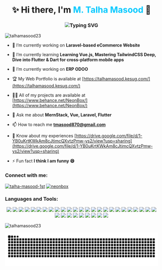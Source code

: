 <h1 align="center">
  ✨ Hi there, I'm <span style="color:#00C9FF;">M. Talha Masood</span> 👋
</h1>

<h3 align="center">
  <img src="https://readme-typing-svg.herokuapp.com?font=Fira+Code&weight=600&size=22&duration=3000&pause=800&color=FF6F91&center=true&vCenter=true&width=600&lines=💻+A+Passionate+Software+Engineer;🌍+From+Pakistan;🚀+Lifelong+Learner+%26+Builder" alt="Typing SVG" />
</h3>


<p align="left"> <img src="https://komarev.com/ghpvc/?username=talhamasood23&label=Profile%20views&color=0e75b6&style=flat" alt="talhamasood23" /> </p>



- 🔭 I’m currently working on **Laravel-based eCommerce Website**

- 🌱 I’m currently learning **Learning Vue.js, Mastering TailwindCSS Deep, Dive into Flutter & Dart for cross-platform mobile apps**

- 🔭 I’m currently working on **ERP ODOO**

- 🏆 My Web Portfolio is available at [https://talhamasood.kesug.com/](https://talhamasood.kesug.com/)

- 👨‍💻 All of my projects are available at [https://www.behance.net/NeonBox/](https://www.behance.net/NeonBox/)

- 💬 Ask me about **MernStack, Vue, Laravel, Flutter**

- 📫 How to reach me **tmasood870@gmail.com**

- 📄 Know about my experiences [https://drive.google.com/file/d/1-YB0uKrtKWkAm8cJtimcQXvtzPmw-ys2/view?usp=sharing](https://drive.google.com/file/d/1-YB0uKrtKWkAm8cJtimcQXvtzPmw-ys2/view?usp=sharing)

- ⚡ Fun fact **I think I am funny 😄**

<h3 align="left">Connect with me:</h3>
<p align="left">
<a href="https://linkedin.com/in/talha-masood-1st" target="blank"><img align="center" src="https://raw.githubusercontent.com/rahuldkjain/github-profile-readme-generator/master/src/images/icons/Social/linked-in-alt.svg" alt="talha-masood-1st" height="30" width="40" /></a>
<a href="https://www.behance.net/neonbox" target="blank"><img align="center" src="https://raw.githubusercontent.com/rahuldkjain/github-profile-readme-generator/master/src/images/icons/Social/behance.svg" alt="neonbox" height="30" width="40" /></a>
</p>

<h3 align="left">Languages and Tools:</h3>
<div align="center">
  <!-- Android -->
  <img src="https://img.shields.io/badge/Android-3DDC84?style=for-the-badge&logo=android&logoColor=white" />
  <!-- AWS -->
  <img src="https://img.shields.io/badge/AWS-FF9900?style=for-the-badge&logo=amazonaws&logoColor=white" />
  <!-- Azure -->
  <img src="https://img.shields.io/badge/Azure-0089D6?style=for-the-badge&logo=microsoftazure&logoColor=white" />
  <!-- Babel -->
  <img src="https://img.shields.io/badge/Babel-F9DC3E?style=for-the-badge&logo=babel&logoColor=black" />
  <!-- Bootstrap -->
  <img src="https://img.shields.io/badge/Bootstrap-7952B3?style=for-the-badge&logo=bootstrap&logoColor=white" />
  <!-- Bulma -->
  <img src="https://img.shields.io/badge/Bulma-00D1B2?style=for-the-badge&logo=bulma&logoColor=white" />
  <!-- C++ -->
  <img src="https://img.shields.io/badge/C++-00599C?style=for-the-badge&logo=cplusplus&logoColor=white" />
  <!-- CSS3 -->
  <img src="https://img.shields.io/badge/CSS3-1572B6?style=for-the-badge&logo=css3&logoColor=white" />
  <!-- Dart -->
  <img src="https://img.shields.io/badge/Dart-0175C2?style=for-the-badge&logo=dart&logoColor=white" />
  <!-- Docker -->
  <img src="https://img.shields.io/badge/Docker-2496ED?style=for-the-badge&logo=docker&logoColor=white" />
  <!-- Express -->
  <img src="https://img.shields.io/badge/Express-000000?style=for-the-badge&logo=express&logoColor=white" />
  <!-- Figma -->
  <img src="https://img.shields.io/badge/Figma-F24E1E?style=for-the-badge&logo=figma&logoColor=white" />
  <!-- Flutter -->
  <img src="https://img.shields.io/badge/Flutter-02569B?style=for-the-badge&logo=flutter&logoColor=white" />
  <!-- Git -->
  <img src="https://img.shields.io/badge/Git-F05032?style=for-the-badge&logo=git&logoColor=white" />
  <!-- HTML5 -->
  <img src="https://img.shields.io/badge/HTML5-E34F26?style=for-the-badge&logo=html5&logoColor=white" />
  <!-- Illustrator -->
  <img src="https://img.shields.io/badge/Illustrator-FF9A00?style=for-the-badge&logo=adobeillustrator&logoColor=white" />
  <!-- Java -->
  <img src="https://img.shields.io/badge/Java-007396?style=for-the-badge&logo=java&logoColor=white" />
  <!-- JavaScript -->
  <img src="https://img.shields.io/badge/JavaScript-F7DF1E?style=for-the-badge&logo=javascript&logoColor=black" />
  <!-- Jenkins -->
  <img src="https://img.shields.io/badge/Jenkins-D24939?style=for-the-badge&logo=jenkins&logoColor=white" />
  <!-- Laravel -->
  <img src="https://img.shields.io/badge/Laravel-FF2D20?style=for-the-badge&logo=laravel&logoColor=white" />
  <!-- React -->
  <img src="https://img.shields.io/badge/React-20232A?style=for-the-badge&logo=react&logoColor=61DAFB" />
  <!-- Linux -->
  <img src="https://img.shields.io/badge/Linux-FCC624?style=for-the-badge&logo=linux&logoColor=black" />
  <!-- MongoDB -->
  <img src="https://img.shields.io/badge/MongoDB-47A248?style=for-the-badge&logo=mongodb&logoColor=white" />
  <!-- MySQL -->
  <img src="https://img.shields.io/badge/MySQL-4479A1?style=for-the-badge&logo=mysql&logoColor=white" />
  <!-- NodeJS -->
  <img src="https://img.shields.io/badge/Node.js-339933?style=for-the-badge&logo=nodedotjs&logoColor=white" />
  <!-- Photoshop -->
  <img src="https://img.shields.io/badge/Photoshop-31A8FF?style=for-the-badge&logo=adobephotoshop&logoColor=white" />
  <!-- PHP -->
  <img src="https://img.shields.io/badge/PHP-777BB4?style=for-the-badge&logo=php&logoColor=white" />
  <!-- Postman -->
  <img src="https://img.shields.io/badge/Postman-FF6C37?style=for-the-badge&logo=postman&logoColor=white" />
  <!-- Redux -->
  <img src="https://img.shields.io/badge/Redux-764ABC?style=for-the-badge&logo=redux&logoColor=white" />
  <!-- Sass -->
  <img src="https://img.shields.io/badge/Sass-CC6699?style=for-the-badge&logo=sass&logoColor=white" />
  <!-- TailwindCSS -->
  <img src="https://img.shields.io/badge/Tailwind_CSS-38B2AC?style=for-the-badge&logo=tailwindcss&logoColor=white" />
  <!-- VueJS -->
  <img src="https://img.shields.io/badge/Vue.js-4FC08D?style=for-the-badge&logo=vue.js&logoColor=white" />
  <!-- Webpack -->
  <img src="https://img.shields.io/badge/Webpack-8DD6F9?style=for-the-badge&logo=webpack&logoColor=black" />
  <!-- Odoo -->
  <img src="https://img.shields.io/badge/Odoo-714B67?style=for-the-badge&logo=odoo&logoColor=white" />
</div>


<p><img align="center" src="https://github-readme-streak-stats.herokuapp.com/?user=talhamasood23&" alt="talhamasood23" /></p>

<div align="center">
  <picture>
    <source media="(prefers-color-scheme: dark)" srcset="https://raw.githubusercontent.com/dot-agi/dot-agi/output/github-contribution-grid-snake-dark.svg" />
    <source media="(prefers-color-scheme: light)" srcset="https://raw.githubusercontent.com/dot-agi/dot-agi/output/github-contribution-grid-snake.svg" />
    <img alt="github-snake" src="https://raw.githubusercontent.com/dot-agi/dot-agi/output/github-contribution-grid-snake.svg" />
  </picture>
</div>

